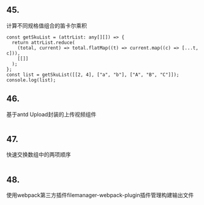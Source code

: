 ## 45.
计算不同规格值组合的笛卡尔乘积
```
const getSkuList = (attrList: any[][]) => {
  return attrList.reduce(
    (total, current) => total.flatMap((t) => current.map((c) => [...t, c])),
    [[]]
  );
};
const list = getSkuList([[2, 4], ["a", "b"], ["A", "B", "C"]]);
console.log(list);
```

## 46.
基于antd Upload封装的上传视频组件
```
```

## 47.
快速交换数组中的两项顺序
```
```
## 48.
使用webpack第三方插件filemanager-webpack-plugin插件管理构建输出文件
```
```


